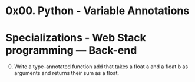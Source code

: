 # 0x00. Python - Variable Annotations
# Specializations - Web Stack programming ― Back-end
0. Write a type-annotated function add that takes a float a and a float b as arguments and returns their sum as a float.

